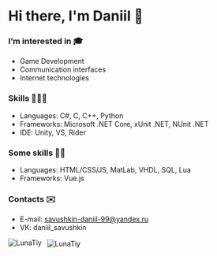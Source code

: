 # Hi there, I'm Daniil 👋
### I’m interested in 🎓
- Game Development
- Communication interfaces
- Internet technologies

### Skills 👨🏼‍💻
- Languages: C#, C, C++, Python
- Frameworks: Microsoft .NET Core, xUnit .NET, NUnit .NET
- IDE: Unity, VS, Rider

### Some skills 🤷🏼
- Languages: HTML/CSS/JS, MatLab, VHDL, SQL, Lua
- Frameworks: Vue.js

### Contacts ✉️
- E-mail: savushkin-daniil-99@yandex.ru
- VK: daniil_savushkin

<p>
  <img 
       align="left" 
       src="https://github-readme-stats.vercel.app/api/top-langs?username=LunaTiy&show_icons=true&locale=en" 
       alt="LunaTiy" />
</p>

<p>&nbsp;
  <img 
       align="center" 
       src="https://github-readme-stats.vercel.app/api?username=LunaTiy&show_icons=true&locale=en" 
       alt="LunaTiy" />
</p>

<!---
LunaTiy/LunaTiy is a ✨ special ✨ repository because its `README.md` (this file) appears on your GitHub profile.
You can click the Preview link to take a look at your changes.
--->

